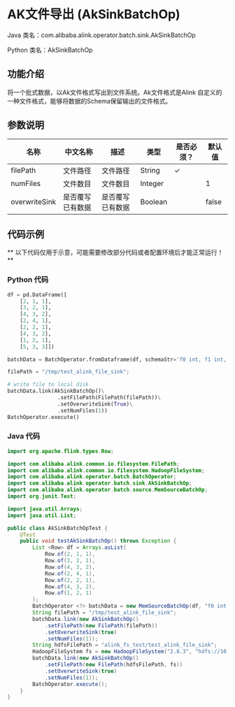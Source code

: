 # AK文件导出 (AkSinkBatchOp)
Java 类名：com.alibaba.alink.operator.batch.sink.AkSinkBatchOp

Python 类名：AkSinkBatchOp


## 功能介绍
将一个批式数据，以Ak文件格式写出到文件系统。Ak文件格式是Alink 自定义的一种文件格式，能够将数据的Schema保留输出的文件格式。

## 参数说明

| 名称 | 中文名称 | 描述 | 类型 | 是否必须？ | 默认值 |
| --- | --- | --- | --- | --- | --- |
| filePath | 文件路径 | 文件路径 | String | ✓ |  |
| numFiles | 文件数目 | 文件数目 | Integer |  | 1 |
| overwriteSink | 是否覆写已有数据 | 是否覆写已有数据 | Boolean |  | false |

## 代码示例

** 以下代码仅用于示意，可能需要修改部分代码或者配置环境后才能正常运行！**
	
### Python 代码
```python
df = pd.DataFrame([
    [2, 1, 1],
    [3, 2, 1],
    [4, 3, 2],
    [2, 4, 1],
    [2, 2, 1],
    [4, 3, 2],
    [1, 2, 1],
    [5, 3, 3]])

batchData = BatchOperator.fromDataframe(df, schemaStr='f0 int, f1 int, label int')

filePath = "/tmp/test_alink_file_sink";

# write file to local disk
batchData.link(AkSinkBatchOp()\
				.setFilePath(FilePath(filePath))\
				.setOverwriteSink(True)\
				.setNumFiles(1))
BatchOperator.execute()
```
### Java 代码
```java
import org.apache.flink.types.Row;

import com.alibaba.alink.common.io.filesystem.FilePath;
import com.alibaba.alink.common.io.filesystem.HadoopFileSystem;
import com.alibaba.alink.operator.batch.BatchOperator;
import com.alibaba.alink.operator.batch.sink.AkSinkBatchOp;
import com.alibaba.alink.operator.batch.source.MemSourceBatchOp;
import org.junit.Test;

import java.util.Arrays;
import java.util.List;

public class AkSinkBatchOpTest {
	@Test
	public void testAkSinkBatchOp() throws Exception {
		List <Row> df = Arrays.asList(
			Row.of(2, 1, 1),
			Row.of(3, 2, 1),
			Row.of(4, 3, 2),
			Row.of(2, 4, 1),
			Row.of(2, 2, 1),
			Row.of(4, 3, 2),
			Row.of(1, 2, 1)
		);
		BatchOperator <?> batchData = new MemSourceBatchOp(df, "f0 int, f1 int, label int");
		String filePath = "/tmp/test_alink_file_sink";
		batchData.link(new AkSinkBatchOp()
			.setFilePath(new FilePath(filePath))
			.setOverwriteSink(true)
			.setNumFiles(1));
		String hdfsFilePath = "alink_fs_test/test_alink_file_sink";
		HadoopFileSystem fs = new HadoopFileSystem("2.8.3", "hdfs://10.101.201.169:9000");
		batchData.link(new AkSinkBatchOp()
			.setFilePath(new FilePath(hdfsFilePath, fs))
			.setOverwriteSink(true)
			.setNumFiles(1));
		BatchOperator.execute();
	}
}
```
